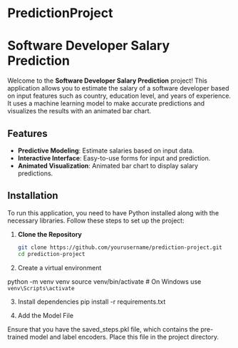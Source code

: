 # PredictionProject
# Software Developer Salary Prediction

Welcome to the **Software Developer Salary Prediction** project! This application allows you to estimate the salary of a software developer based on input features such as country, education level, and years of experience. It uses a machine learning model to make accurate predictions and visualizes the results with an animated bar chart.

## Features

- **Predictive Modeling**: Estimate salaries based on input data.
- **Interactive Interface**: Easy-to-use forms for input and prediction.
- **Animated Visualization**: Animated bar chart to display salary predictions.

## Installation

To run this application, you need to have Python installed along with the necessary libraries. Follow these steps to set up the project:

1. **Clone the Repository**

   ```bash
   git clone https://github.com/yourusername/prediction-project.git
   cd prediction-project


2. Create a virtual environment
   
python -m venv venv
source venv/bin/activate  # On Windows use `venv\Scripts\activate`

3. Install dependencies
   pip install -r requirements.txt


4. Add the Model File

Ensure that you have the saved_steps.pkl file, which contains the pre-trained model and label encoders. Place this file in the project directory.
